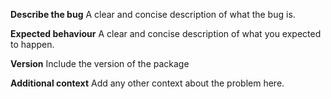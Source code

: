 **Describe the bug**
A clear and concise description of what the bug is. 



**Expected behaviour**
A clear and concise description of what you expected to happen.

**Version**
Include the version of the package



**Additional context**
Add any other context about the problem here.
